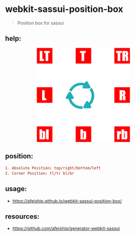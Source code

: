 # webkit-sassui-position-box
> Position box for sassui

## help:
<center>
  <img src="position-er.png" width="300"/>
</center>

## position:
```conf
1. Absolute Position: top/right/bottom/left
2. Corner Position: tl/tr bl/br
```

## usage:
+ https://afeiship.github.io/webkit-sassui-position-box/

## resources:
+ https://github.com/afeiship/generator-webkit-sassui
